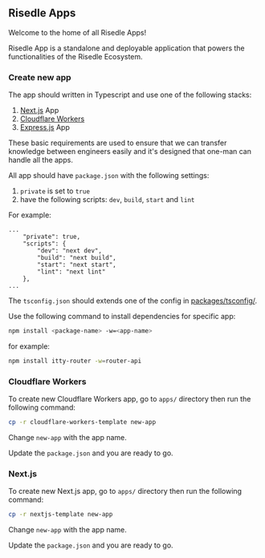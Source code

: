 ## Risedle Apps

Welcome to the home of all Risedle Apps!

Risedle App is a standalone and deployable application that powers the
functionalities of the Risedle Ecosystem.

### Create new app

The app should written in Typescript and use one of the following stacks:

1. [Next.js](https://nextjs.org/) App
2. [Cloudflare Workers](https://workers.cloudflare.com/)
3. [Express.js](https://expressjs.com/) App

These basic requirements are used to ensure that we can transfer knowledge
between engineers easily and it's designed that one-man can handle all the
apps.

All app should have `package.json` with the following settings:

1.  `private` is set to `true`
2.  have the following scripts: `dev`, `build`, `start` and `lint`

For example:

```
...
    "private": true,
    "scripts": {
        "dev": "next dev",
        "build": "next build",
        "start": "next start",
        "lint": "next lint"
    },
...
```

The `tsconfig.json` should extends one of the config in
[packages/tsconfig/](../packages/tsconfig).

Use the following command to install dependencies for specific app:

```sh
npm install <package-name> -w=<app-name>
```

for example:

```sh
npm install itty-router -w=router-api
```

### Cloudflare Workers

To create new Cloudflare Workers app, go to `apps/` directory then run the
following command:

```sh
cp -r cloudflare-workers-template new-app
```

Change `new-app` with the app name.

Update the `package.json` and you are ready to go.

### Next.js

To create new Next.js app, go to `apps/` directory then run the following
command:

```sh
cp -r nextjs-template new-app
```

Change `new-app` with the app name.

Update the `package.json` and you are ready to go.
